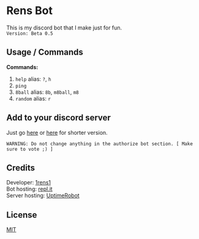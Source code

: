 # Rens Bot

This is my discord bot that I make just for fun.<br>
`Version: Beta 0.5`

## Usage / Commands

__Commands:__
1. `help` alias: `?`, `h`
2. `ping`
3. `8ball` alias: `8b`, `m8ball`, `m8`
4. `random` alias: `r`

## Add to your discord server
Just go [here](https://top.gg/bot/788673199956688906) or [here](https://discord.com/api/oauth2/authorize?client_id=788673199956688906&permissions=8&scope=bot) for shorter version.

```WARNING: Do not change anything in the authorize bot section. [ Make sure to vote ;) ]```

## Credits
Developer: [1rens1](https://github.com/1rens1/)<br>
Bot hosting: [repl.it](https://repl.it/)<br>
Server hosting: [UptimeRobot](https://uptimerobot.com)

## License
[MIT](https://github.com/1rens1/RensBot/blob/main/LICENSE/)
